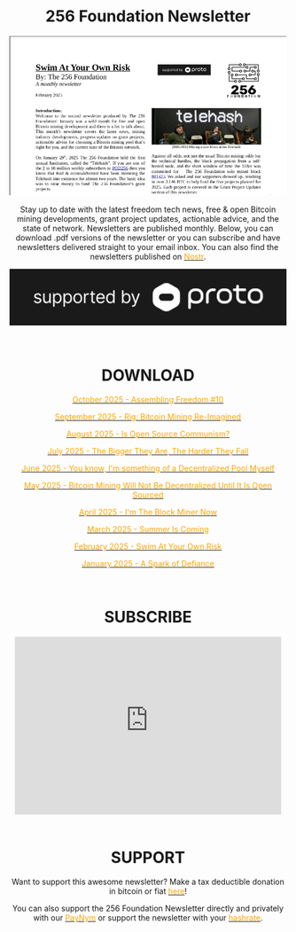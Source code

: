 <h1 align="center">256 Foundation Newsletter</h1>
<p align="center">
  <img width="500" src="/feb-newsletter.png">
</p>

<p align="center">
Stay up to date with the latest freedom tech news, free & open Bitcoin mining developments, grant project updates, actionable advice, and the state of network. Newsletters are published monthly. Below, you can download .pdf versions of the newsletter or you can subscribe and have newsletters delivered straight to your email inbox. You can also find the newsletters published on <a href="https://primal.net/p/nprofile1qqs8aa03k9tw5hn7n7dhslme2xedzq0h0qrpv75dgjc3g69ppc8u6fcqy6qhv" target="_blank" rel="noopener noreferrer"><font color="orange">Nostr</font></a>.</p>

<p align="center">
      <a href="https://proto.xyz/" target="_blank" rel="noopener noreferrer"><img width="500" src="/proto-support-ko.jpg"></a>
    </p>

<br>
  
<h1 align="center">DOWNLOAD</h1>

<p align="center"><a href="/256Foundation-Newsletter-2510_v1.pdf" target="_blank" rel="noopener noreferrer"><font color="orange">October 2025 - Assembling Freedom #10</font></a></p>

<p align="center"><a href="/256Foundation-Newsletter-2509_v1.pdf" target="_blank" rel="noopener noreferrer"><font color="orange">September 2025 - Rig: Bitcoin Mining Re-Imagined</font></a></p>

<p align="center"><a href="/256Foundation-Newsletter-2508_v1.pdf" target="_blank" rel="noopener noreferrer"><font color="orange">August 2025 - Is Open Source Communism?</font></a></p>

<p align="center"><a href="/256Foundation-Newsletter-2507_v1.pdf" target="_blank" rel="noopener noreferrer"><font color="orange">July 2025 - The Bigger They Are, The Harder They Fall</font></a></p>

<p align="center"><a href="/256Foundation-Newsletter-2506_v1.pdf" target="_blank" rel="noopener noreferrer"><font color="orange">June 2025 - You know, I'm something of a Decentralized Pool Myself</font></a></p>

<p align="center"><a href="/256Foundation-Newsletter-2505_v1.pdf" target="_blank" rel="noopener noreferrer"><font color="orange">May 2025 - Bitcoin Mining Will Not Be Decentralized Until It Is Open Sourced</font></a></p>

<p align="center"><a href="/256Foundation-Newsletter-2504_v2.pdf" target="_blank" rel="noopener noreferrer"><font color="orange">April 2025 - I'm The Block Miner Now</font></a></p>

<p align="center"><a href="/256Foundation-Newsletter-2503_v1.pdf" target="_blank" rel="noopener noreferrer"><font color="orange">March 2025 - Summer Is Coming</font></a></p>

<p align="center"><a href="/256Foundation-Newsletter-2502_v1.pdf" target="_blank" rel="noopener noreferrer"><font color="orange">February 2025 - Swim At Your Own Risk</font></a></p>

<p align="center"><a href="/256Foundation-Newsletter-2501_v1.pdf" target="_blank" rel="noopener noreferrer"><font color="orange">January 2025 - A Spark of Defiance</font></a></p>
    
<br>

<h1 align="center">SUBSCRIBE</h1>
<div class="iframe-container" align="center">
<iframe src="https://256foundation.substack.com/embed" width="480" height="320" style="border:1px solid #EEE; background:white;" frameborder="0" scrolling="no"></iframe>
</div>

<br>

<h1 align="center">SUPPORT</h1>

<p align="center">Want to support this awesome newsletter? Make a tax deductible donation in bitcoin or fiat <a href="https://pay.zaprite.com/pl_ZRWeSGjRWG" target="_blank" rel="noopener noreferrer"><font color="orange">here</font></a>!</p>

<p align="center">You can also support the 256 Foundation Newsletter directly and privately with our <a href="https://paynym.rs/+appetizingadministration90" target="_blank" rel="noopener noreferrer"><font color="orange">PayNym</font></a> or support the newsletter with your <a href="https://256foundation.org/mining_links.html" target="_blank" rel="noopener noreferrer"><font color="orange">hashrate</font></a>.</p>
